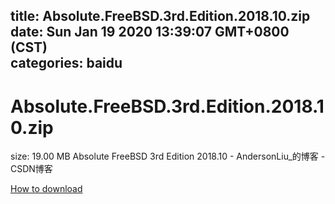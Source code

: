 
title: Absolute.FreeBSD.3rd.Edition.2018.10.zip
date: Sun Jan 19 2020 13:39:07 GMT+0800 (CST)    
categories: baidu
---

# Absolute.FreeBSD.3rd.Edition.2018.10.zip
size: 19.00 MB
 Absolute FreeBSD 3rd Edition 2018.10 - AndersonLiu_的博客 - CSDN博客
 

[How to download](https://bpcam.bemobtrk.com/go/2ceec3aa-1ca2-46d6-b9ff-aaa5c184517c?jno=3288)